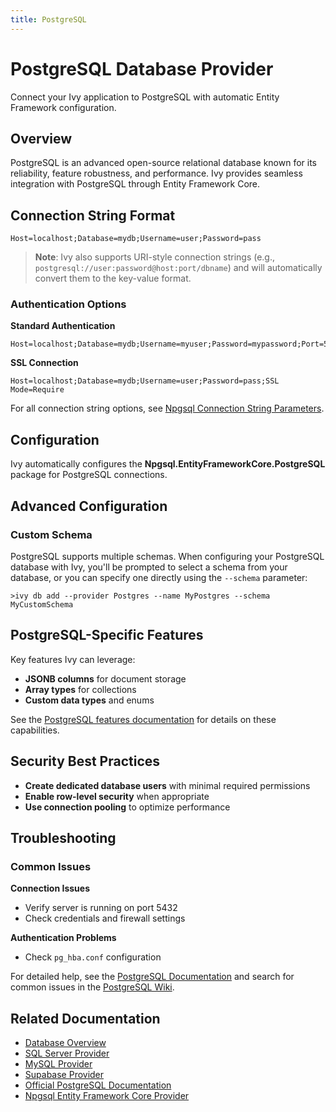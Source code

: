 ```yaml
---
title: PostgreSQL
---
```


# PostgreSQL Database Provider

<Ingress>
Connect your Ivy application to PostgreSQL with automatic Entity Framework configuration.
</Ingress>

## Overview

PostgreSQL is an advanced open-source relational database known for its reliability, feature robustness, and performance. Ivy provides seamless integration with PostgreSQL through Entity Framework Core.

## Connection String Format

```text
Host=localhost;Database=mydb;Username=user;Password=pass
```

> **Note**: Ivy also supports URI-style connection strings (e.g., `postgresql://user:password@host:port/dbname`) and will automatically convert them to the key-value format.

### Authentication Options

**Standard Authentication**
```text
Host=localhost;Database=mydb;Username=myuser;Password=mypassword;Port=5432
```

**SSL Connection**
```text
Host=localhost;Database=mydb;Username=user;Password=pass;SSL Mode=Require
```

For all connection string options, see [Npgsql Connection String Parameters](https://www.npgsql.org/doc/connection-string-parameters.html).

## Configuration

Ivy automatically configures the **Npgsql.EntityFrameworkCore.PostgreSQL** package for PostgreSQL connections.

## Advanced Configuration

### Custom Schema

PostgreSQL supports multiple schemas. When configuring your PostgreSQL database with Ivy, you'll be prompted to select a schema from your database, or you can specify one directly using the `--schema` parameter:

```terminal
>ivy db add --provider Postgres --name MyPostgres --schema MyCustomSchema
```



## PostgreSQL-Specific Features

Key features Ivy can leverage:
- **JSONB columns** for document storage
- **Array types** for collections
- **Custom data types** and enums

See the [PostgreSQL features documentation](https://www.postgresql.org/docs/current/features.html) for details on these capabilities.

## Security Best Practices

- **Create dedicated database users** with minimal required permissions
- **Enable row-level security** when appropriate
- **Use connection pooling** to optimize performance

## Troubleshooting

### Common Issues

**Connection Issues**
- Verify server is running on port 5432
- Check credentials and firewall settings

**Authentication Problems**
- Check `pg_hba.conf` configuration

For detailed help, see the [PostgreSQL Documentation](https://www.postgresql.org/docs/current/) and search for common issues in the [PostgreSQL Wiki](https://wiki.postgresql.org/wiki/Main_Page).

## Related Documentation

- [Database Overview](01_Overview.md)
- [SQL Server Provider](SqlServer.md)
- [MySQL Provider](MySQL.md)
- [Supabase Provider](Supabase.md)
- [Official PostgreSQL Documentation](https://www.postgresql.org/docs/)
- [Npgsql Entity Framework Core Provider](https://www.npgsql.org/efcore/)